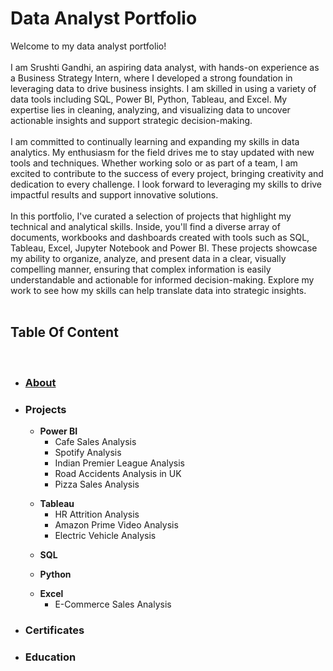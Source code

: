 <h1>Data Analyst Portfolio</h1>
Welcome to my data analyst portfolio!<br/><br/>
I am Srushti Gandhi, an aspiring data analyst, with hands-on experience as a Business Strategy Intern, where I developed a strong foundation in leveraging data to drive business insights. I am skilled in using a variety of data tools including SQL, Power BI, Python, Tableau, and Excel. My expertise lies in cleaning, analyzing, and visualizing data to uncover actionable insights and support strategic decision-making.<br/><br/>
I am committed to continually learning and expanding my skills in data analytics. My enthusiasm for the field drives me to stay updated with new tools and techniques. Whether working solo or as part of a team, I am excited to contribute to the success of every project, bringing creativity and dedication to every challenge. I look forward to leveraging my skills to drive impactful results and support innovative solutions.<br/><br/>
In this portfolio, I've curated a selection of projects that highlight my technical and analytical skills. Inside, you'll find a diverse array of documents, workbooks and dashboards created with tools such as SQL, Tableau, Excel, Jupyter Notebook and Power BI. These projects showcase my ability to organize, analyze, and present data in a clear, visually compelling manner, ensuring that complex information is easily understandable and actionable for informed decision-making. Explore my work to see how my skills can help translate data into strategic insights.<br/><br/>
<h2>Table Of Content</h2><br/>
<ul>
  <li> <h3><a href=https://github.com/skgandhi165/Data-Analytics/blob/main/README.md#data-analyst-portfolio>About</a></h3></li>
  <li><h3> Projects</h3></li>
  <ul>
    <li><b>Power BI</b>
      <ul>
        <li>Cafe Sales Analysis</li>
        <li>Spotify Analysis</li>
        <li>Indian Premier League Analysis</li>
        <li>Road Accidents Analysis in UK</li>
        <li>Pizza Sales Analysis</li>
      </ul>
  </ul>
  <ul>
    <li><b>Tableau</b>
      <ul>
        <li>HR Attrition Analysis</li>
        <li>Amazon Prime Video Analysis</li>
        <li>Electric Vehicle Analysis</li>
      </ul>
  </ul>
  <ul>
    <li><b>SQL</b>
      <ul>
      </ul>
  </ul>
  <ul>
    <li><b>Python</b>
      <ul>
      </ul>
  </ul>
  <ul>
    <li><b>Excel</b>
      <ul>
        <li>E-Commerce Sales Analysis</li>
      </ul>
  </ul>
  <li><h3>Certificates</h3></li>
  <li><h3>Education</h3></li>
</ul>
